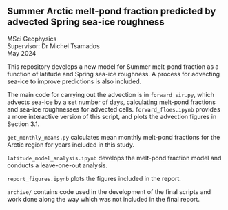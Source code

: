 ## Summer Arctic melt-pond fraction predicted by advected Spring sea-ice roughness

MSci Geophysics  
Supervisor: Dr Michel Tsamados  
May 2024  

This repository develops a new model for Summer melt-pond fraction as a function of latitude and Spring sea-ice roughness. A process for advecting sea-ice to improve predictions is also included.

The main code for carrying out the advection is in `forward_sir.py`, which advects sea-ice by a set number of days, calculating melt-pond fractions and sea-ice roughnesses for advected cells. `forward_floes.ipynb` provides a more interactive version of this script, and plots the advection figures in Section 3.1.

`get_monthly_means.py` calculates mean monthly melt-pond fractions for the Arctic region for years included in this study.

`latitude_model_analysis.ipynb` develops the melt-pond fraction model and conducts a leave-one-out analysis.

`report_figures.ipynb` plots the figures included in the report.

`archive/` contains code used in the development of the final scripts and work done along the way which was not included in the final report.

